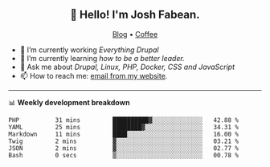 <h2 align="center">👋 Hello! I'm Josh Fabean.</h2>
<p align="center">
  <a href="https://joshfabean.com">Blog</a> •
  <a href="https://www.buymeacoffee.com/LSxne6Yr4">Coffee</a>
</p>

- 🔭 I’m currently working *Everything Drupal*
- 🌱 I’m currently learning *how to be a better leader.*
- 💬 Ask me about *Drupal, Linux, PHP, Docker, CSS and JavaScript*
- 📫 How to reach me: [email from my website](https://joshfabean.com).

-------

📊 **Weekly development breakdown**
<!--START_SECTION:waka-->

```text
PHP          31 mins         ██████████▓░░░░░░░░░░░░░░   42.88 %
YAML         25 mins         ████████▓░░░░░░░░░░░░░░░░   34.31 %
Markdown     11 mins         ████░░░░░░░░░░░░░░░░░░░░░   16.00 %
Twig         2 mins          ▓░░░░░░░░░░░░░░░░░░░░░░░░   03.21 %
JSON         2 mins          ▓░░░░░░░░░░░░░░░░░░░░░░░░   02.77 %
Bash         0 secs          ▒░░░░░░░░░░░░░░░░░░░░░░░░   00.78 %
```

<!--END_SECTION:waka-->

<!--
**fabean/fabean** is a ✨ _special_ ✨ repository because its `README.md` (this file) appears on your GitHub profile.

Here are some ideas to get you started:

- 🔭 I’m currently working on ...
- 🌱 I’m currently learning ...
- 👯 I’m looking to collaborate on ...
- 🤔 I’m looking for help with ...
- 💬 Ask me about ...
- 📫 How to reach me: ...
- 😄 Pronouns: ...
- ⚡ Fun fact: ...
-->
